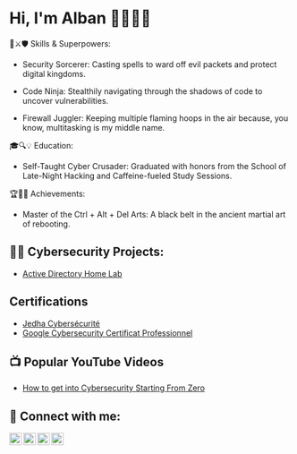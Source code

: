 <h1>Hi, I'm Alban 🧙‍♂️🔐✨ <br/></h1>

🔧⚔️🛡️ Skills & Superpowers:

- Security Sorcerer: Casting spells to ward off evil packets and protect digital kingdoms.

- Code Ninja: Stealthily navigating through the shadows of code to uncover vulnerabilities.

- Firewall Juggler: Keeping multiple flaming hoops in the air because, you know, multitasking is my middle name.

🎓🔍💡 Education:

- Self-Taught Cyber Crusader: Graduated with honors from the School of Late-Night Hacking and Caffeine-fueled Study Sessions.

🏆🧠🤓 Achievements:

- Master of the Ctrl + Alt + Del Arts: A black belt in the ancient martial art of rebooting.

<h2>👨‍💻 Cybersecurity Projects:</h2>

  - [Active Directory Home Lab](https://github.com/Alfouille/HomeLab)

<h2> Certifications </h2>

  - [Jedha Cybersécurité](https://www.jedha.co/formations/formation-analyste-cyber)
  - [Google Cybersecurity Certificat Professionnel](https://www.coursera.org/google-certificates/cybersecurity-certificate?action=enroll&aid=true)
  
<h2>📺 Popular YouTube Videos</h2>

- [How to get into Cybersecurity Starting From Zero](https://www.youtube.com/watch?v=a83ASGn_V_s)


<h2> 🤳 Connect with me:</h2>

[<img align="left" alt="JoshMadakor | YouTube" width="22px" src="https://cdn.jsdelivr.net/npm/simple-icons@v3/icons/youtube.svg" />][youtube]
[<img align="left" alt="JoshMadakor | Twitter" width="22px" src="https://cdn.jsdelivr.net/npm/simple-icons@v3/icons/twitter.svg" />][twitter]
[<img align="left" alt="JoshMadakor | LinkedIn" width="22px" src="https://cdn.jsdelivr.net/npm/simple-icons@v3/icons/linkedin.svg" />][linkedin]
[<img align="left" alt="JoshMadakor | Instagram" width="22px" src="https://cdn.jsdelivr.net/npm/simple-icons@v3/icons/instagram.svg" />][instagram]

[twitter]: https://twitter.com/Alfouille
[youtube]: https://www.youtube.com/c/Alfouille45
[instagram]: https://www.instagram.com/
[linkedin]: https://linkedin.com/in/

<!--
**joshmadakor1/joshmadakor1** is a ✨ _special_ ✨ repository because its `README.md` (this file) appears on your GitHub profile.

Here are some ideas to get you started:

- 🔭 I’m currently working on ...
- 🌱 I’m currently learning ...
- 👯 I’m looking to collaborate on ...
- 🤔 I’m looking for help with ...
- 💬 Ask me about ...
- 📫 How to reach me: ...
- 😄 Pronouns: ...
- ⚡ Fun fact: ...
-->

